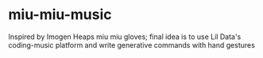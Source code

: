 # miu-miu-music
Inspired by Imogen Heaps miu miu gloves; final idea is to use Lil Data's coding-music platform and write generative commands with hand gestures
